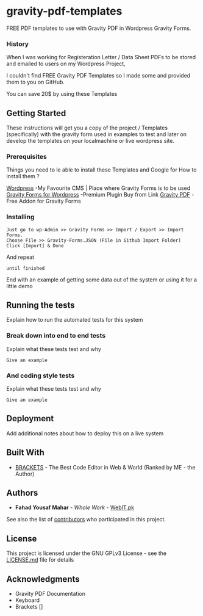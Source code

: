 # gravity-pdf-templates
FREE PDF templates to use with Gravity PDF in Wordpress Gravity Forms.

### History
When I was working for Registeration Letter / Data Sheet PDFs to be stored and emailed to users on my Wordpress Project,

I couldn't find FREE Gravity PDF Templates so I made some and provided them to you on GitHub.

You can save 20$ by using these Templates

## Getting Started
These instructions will get you a copy of the project / Templates (specifically) with the gravity form used in examples to test and later on develop the templates on your localmachine or live wordpress site.

### Prerequisites

Things you need to le able to install these Templates and Google for How to install them ?


[Wordpress](https://wordpress.og) -My Favourite CMS | Place where Gravity Forms is to be used
[Gravity Forms for Wordpress](http://www.gravityforms.com) -Premium Plugin Buy from Link
[Gravity PDF](https://gravitypdf.com) -Free Addon for Gravity Forms


### Installing

```
Just go to wp-Admin >> Gravity Forms >> Import / Export >> Import Forms.
Choose File >> Gravity-Forms.JSON (File in Github Import Folder)
Click [Import] & Done
```

And repeat

```
until finished
```

End with an example of getting some data out of the system or using it for a little demo

## Running the tests

Explain how to run the automated tests for this system

### Break down into end to end tests

Explain what these tests test and why

```
Give an example
```

### And coding style tests

Explain what these tests test and why

```
Give an example
```

## Deployment

Add additional notes about how to deploy this on a live system

## Built With

* [BRACKETS](http://www.brackets.io/) - The Best Code Editor in Web & World (Ranked by ME - the Author)

## Authors

* **Fahad Yousaf Mahar** - *Whole Work* - [WebIT.pk](https://webit.pk)

See also the list of [contributors](https://github.com/FahadYousafMahar/gravity-pdf-templates/graphs/contributors) who participated in this project.

## License

This project is licensed under the GNU GPLv3 License - see the [LICENSE.md](LICENSE.md) file for details

## Acknowledgments

* Gravity PDF Documentation
* Keyboard
* Brackets []
